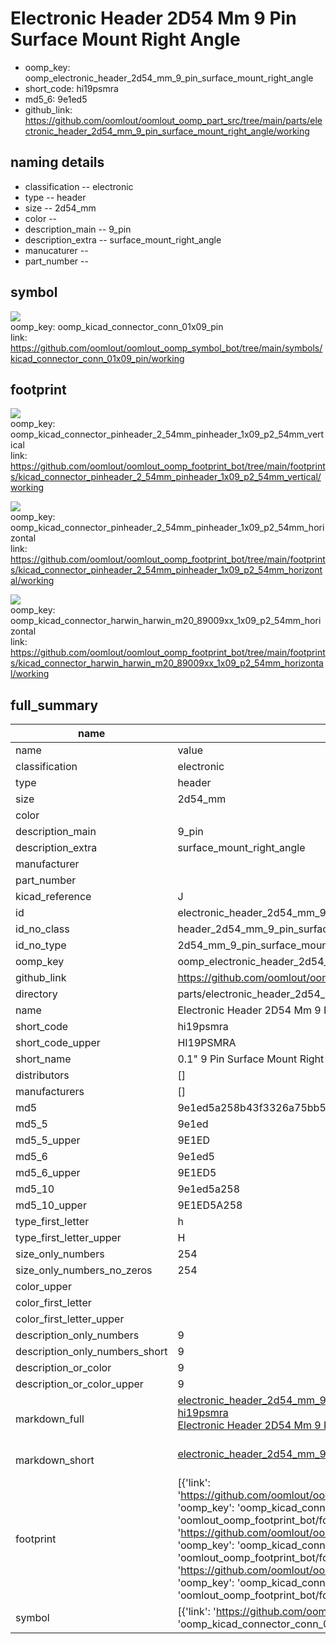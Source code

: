 # Electronic Header 2D54 Mm 9 Pin Surface Mount Right Angle

  
* oomp_key: oomp_electronic_header_2d54_mm_9_pin_surface_mount_right_angle 
* short_code: hi19psmra
* md5_6: 9e1ed5  
* github_link: https://github.com/oomlout/oomlout_oomp_part_src/tree/main/parts/electronic_header_2d54_mm_9_pin_surface_mount_right_angle/working  
## naming details
* classification -- electronic
* type -- header
* size -- 2d54_mm
* color -- 
* description_main -- 9_pin
* description_extra -- surface_mount_right_angle
* manucaturer -- 
* part_number -- 



## symbol

![](symbol/0/working/working_600.png)  
oomp_key: oomp_kicad_connector_conn_01x09_pin  
link: https://github.com/oomlout/oomlout_oomp_symbol_bot/tree/main/symbols/kicad_connector_conn_01x09_pin/working  

## footprint

![](footprint/0/working/working_600.png)  
oomp_key: oomp_kicad_connector_pinheader_2_54mm_pinheader_1x09_p2_54mm_vertical  
link: https://github.com/oomlout/oomlout_oomp_footprint_bot/tree/main/footprints/kicad_connector_pinheader_2_54mm_pinheader_1x09_p2_54mm_vertical/working  

![](footprint/0/working/working_600.png)  
oomp_key: oomp_kicad_connector_pinheader_2_54mm_pinheader_1x09_p2_54mm_horizontal  
link: https://github.com/oomlout/oomlout_oomp_footprint_bot/tree/main/footprints/kicad_connector_pinheader_2_54mm_pinheader_1x09_p2_54mm_horizontal/working  

![](footprint/0/working/working_600.png)  
oomp_key: oomp_kicad_connector_harwin_harwin_m20_89009xx_1x09_p2_54mm_horizontal  
link: https://github.com/oomlout/oomlout_oomp_footprint_bot/tree/main/footprints/kicad_connector_harwin_harwin_m20_89009xx_1x09_p2_54mm_horizontal/working  

## full_summary
| name | value | 
| --- | --- | 
| name | value | 
| classification | electronic | 
| type | header | 
| size | 2d54_mm | 
| color |  | 
| description_main | 9_pin | 
| description_extra | surface_mount_right_angle | 
| manufacturer |  | 
| part_number |  | 
| kicad_reference | J | 
| id | electronic_header_2d54_mm_9_pin_surface_mount_right_angle | 
| id_no_class | header_2d54_mm_9_pin_surface_mount_right_angle | 
| id_no_type | 2d54_mm_9_pin_surface_mount_right_angle | 
| oomp_key | oomp_electronic_header_2d54_mm_9_pin_surface_mount_right_angle | 
| github_link | https://github.com/oomlout/oomlout_oomp_part_src/tree/main/parts/electronic_header_2d54_mm_9_pin_surface_mount_right_angle/working | 
| directory | parts/electronic_header_2d54_mm_9_pin_surface_mount_right_angle | 
| name | Electronic Header 2D54 Mm 9 Pin Surface Mount Right Angle | 
| short_code | hi19psmra | 
| short_code_upper | HI19PSMRA | 
| short_name | 0.1" 9 Pin Surface Mount Right Angle Header | 
| distributors | [] | 
| manufacturers | [] | 
| md5 | 9e1ed5a258b43f3326a75bb55e481360 | 
| md5_5 | 9e1ed | 
| md5_5_upper | 9E1ED | 
| md5_6 | 9e1ed5 | 
| md5_6_upper | 9E1ED5 | 
| md5_10 | 9e1ed5a258 | 
| md5_10_upper | 9E1ED5A258 | 
| type_first_letter | h | 
| type_first_letter_upper | H | 
| size_only_numbers | 254 | 
| size_only_numbers_no_zeros | 254 | 
| color_upper |  | 
| color_first_letter |  | 
| color_first_letter_upper |  | 
| description_only_numbers | 9 | 
| description_only_numbers_short | 9 | 
| description_or_color | 9 | 
| description_or_color_upper | 9 | 
| markdown_full | [electronic_header_2d54_mm_9_pin_surface_mount_right_angle](https://github.com/oomlout/oomlout_oomp_part_src/tree/main/parts/electronic_header_2d54_mm_9_pin_surface_mount_right_angle/working)<br>[hi19psmra](https://github.com/oomlout/oomlout_oomp_part_src/tree/main/parts/electronic_header_2d54_mm_9_pin_surface_mount_right_angle/working)<br>[Electronic Header 2D54 Mm 9 Pin Surface Mount Right Angle](https://github.com/oomlout/oomlout_oomp_part_src/tree/main/parts/electronic_header_2d54_mm_9_pin_surface_mount_right_angle/working)<br><br> | 
| markdown_short | [electronic_header_2d54_mm_9_pin_surface_mount_right_angle](https://github.com/oomlout/oomlout_oomp_part_src/tree/main/parts/electronic_header_2d54_mm_9_pin_surface_mount_right_angle/working)<br><br> | 
| footprint | [{'link': 'https://github.com/oomlout/oomlout_oomp_footprint_bot/tree/main/foootprntss/kicad_connector_pinheader_2_54mm_pinheader_1x09_p2_54mm_vertical', 'oomp_key': 'oomp_kicad_connector_pinheader_2_54mm_pinheader_1x09_p2_54mm_vertical', 'directory': 'oomlout_oomp_footprint_bot/footprints/kicad_connector_pinheader_2_54mm_pinheader_1x09_p2_54mm_vertical//working/working.kicad_mod'}, {'link': 'https://github.com/oomlout/oomlout_oomp_footprint_bot/tree/main/foootprntss/kicad_connector_pinheader_2_54mm_pinheader_1x09_p2_54mm_horizontal', 'oomp_key': 'oomp_kicad_connector_pinheader_2_54mm_pinheader_1x09_p2_54mm_horizontal', 'directory': 'oomlout_oomp_footprint_bot/footprints/kicad_connector_pinheader_2_54mm_pinheader_1x09_p2_54mm_horizontal//working/working.kicad_mod'}, {'link': 'https://github.com/oomlout/oomlout_oomp_footprint_bot/tree/main/foootprntss/kicad_connector_harwin_harwin_m20_89009xx_1x09_p2_54mm_horizontal', 'oomp_key': 'oomp_kicad_connector_harwin_harwin_m20_89009xx_1x09_p2_54mm_horizontal', 'directory': 'oomlout_oomp_footprint_bot/footprints/kicad_connector_harwin_harwin_m20_89009xx_1x09_p2_54mm_horizontal//working/working.kicad_mod'}] | 
| symbol | [{'link': 'https://github.com/oomlout/oomlout_oomp_symbol_bot/tree/main/symbols/kicad_connector_conn_01x09_pin', 'oomp_key': 'oomp_kicad_connector_conn_01x09_pin', 'directory': 'oomlout_oomp_symbol_bot/symbols/kicad_connector_conn_01x09_pin//working/working.kicad_sym'}] | 

